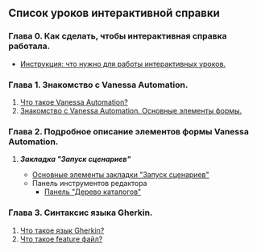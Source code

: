 ﻿## Список уроков интерактивной справки


### Глава 0. Как сделать, чтобы интерактивная справка работала.
   * [Инструкция: что нужно для работы интерактивных уроков.](https://github.com/Pr-Mex/vanessa-automation/blob/develop/docs/InteractiveHelp/SettingUpInteractiveHelp.md)

### Глава 1. Знакомство с Vanessa Automation.

   1. [Что такое Vanessa Automation?](ЧтоТакоеVanessaAutomation)
   1. [Знакомство с Vanessa Automation. Основные элементы формы.](ЗнакомствоСVanessaAutomationОсновныеЭлементыФормы)

### Глава 2. Подробное описание элементов формы Vanessa Automation.
   1. ***Закладка "Запуск сценариев"***

       - [Основные элементы закладки "Запуск сценариев"](ОсновныеЭлементыЗакладкиЗапускСценариев)
       - Панель инструментов редактора
           - [Панель "Дерево каталогов"](ОписаниеПанелиДеревоКаталогов)


### Глава 3. Синтаксис языка Gherkin.

   1. [Что такое язык Gherkin?](ЧтоТакоеЯзыкGherkin)
   1. [Что такое feature файл?](ЧтоТакоеFeatureфайл)


